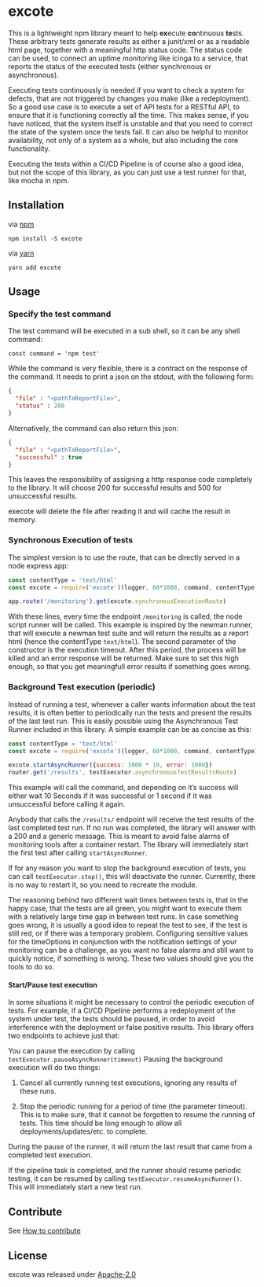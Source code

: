 # excote

This is a lightweight npm library meant to help **ex**ecute **co**ntinuous **te**sts. These arbitrary tests generate results as either a junit/xml or as a readable html page, together with a meaningful http status code. The status code can be used, to connect an uptime monitoring like icinga to a service, that reports the status of the executed tests (either synchronous or asynchronous).

Executing tests continuously is needed if you want to check a system for defects, that are not triggered by changes you make (like a redeployment). So a good use case is to execute a set of API tests for a RESTful API, to ensure that it is functioning correctly all the time. This makes sense, if you have noticed, that the system itself is unstable and that you need to correct the state of the system once the tests fail. It can also be helpful to monitor availability, not only of a system as a whole, but also including the core functionality.

Executing the tests within a CI/CD Pipeline is of course also a good idea, but not the scope of this library, as you can just use a test runner for that, like mocha in npm.

## Installation

via [npm](https://github.com/npm/npm)

    npm install -S excote

via [yarn](https://classic.yarnpkg.com/en/)

    yarn add excote

## Usage

### Specify the test command

The test command will be executed in a sub shell, so it can be any shell command:

    const command = 'npm test'

While the command is very flexible, there is a contract on the response of the command. It needs to print a json on the stdout, with the following form:
```json
{
  "file" : "<pathToReportFile>",
  "status" : 200
}
```
Alternatively, the command can also return this json:

```json
{
  "file" : "<pathToReportFile>",
  "successful" : true
}
```

This leaves the responsibility of assigning a http response code completely to the library. It will choose 200 for successful results and 500 for unsuccessful results.

execote will delete the file after reading it and will cache the result in memory.

### Synchronous Execution of tests

The simplest version is to use the route, that can be directly served in a node express app:

```javascript
const contentType = 'text/html'
const excote = require('excote')(logger, 60*1000, command, contentType)

app.route('/monitoring').get(excote.synchronousExecutionRoute)
```

With these lines, every time the endpoint `/monitoring` is called, the node script runner will be called. This example is inspired by the newman runner, that will execute a newman test suite and will return the results as a report html (hence the contentType `text/html`). The second parameter of the constructor is the execution timeout. After this period, the process will be killed and an error response will be returned. Make sure to set this high enough, so that you get meaningfull error results if something goes wrong.

### Background Test execution (periodic)

Instead of running a test, whenever a caller wants information about the test results, it is often better to periodically run the tests and present the results of the last test run. This is easily possible using the Asynchronous Test Runner included in this library. A simple example can be as concise as this:

```javascript
const contentType = 'text/html'
const excote = require('excote')(logger, 60*1000, command, contentType)

excote.startAsyncRunner({success: 1000 * 10, error: 1000})
router.get('/results', testExecutor.asynchronousTestResultsRoute)
```

This example will call the command, and depending on it’s success will either wait 10 Seconds if it was successful or 1 second if it was unsuccessful before calling it again.

Anybody that calls the `/results/` endpoint will receive the test results of the last completed test run. If no run was completed, the library will answer with a 200 and a generic message. This is meant to avoid false alarms of monitoring tools after a container restart. The library will immediately start the first test after calling `startAsyncRunner`.

If for any reason you want to stop the background execution of tests, you can call `testExecutor.stop()`, this will deactivate the runner. Currently, there is no way to restart it, so you need to recreate the module.

The reasoning behind two different wait times between tests is, that in the happy case, that the tests are all green, you might want to execute them with a relatively large time gap in between test runs. In case something goes wrong, it is usually a good idea to repeat the test to see, if the test is still red, or if there was a temporary problem. Configuring sensitive values for the timeOptions in conjunction with the notification settings of your monitoring can be a challenge, as you want no false alarms and still want to quickly notice, if something is wrong. These two values should give you the tools to do so.

#### Start/Pause test execution

In some situations it might be necessary to control the periodic execution of tests. For example, if a CI/CD Pipeline performs a redeployment of the system under test, the tests should be paused, in order to avoid interference with the deployment or false positive results. This library offers two endpoints to achieve just that:

You can pause the execution by calling `testExecutor.pauseAsyncRunner(timeout)` Pausing the background execution will do two things:

1.  Cancel all currently running test executions, ignoring any results of these runs.

2.  Stop the periodic running for a period of time (the parameter timeout). This is to make sure, that it cannot be forgotten to resume the running of tests. This time should be long enough to allow all deployments/updates/etc. to complete.

During the pause of the runner, it will return the last result that came from a completed test execution.

If the pipeline task is completed, and the runner should resume periodic testing, it can be resumed by calling `testExecutor.resumeAsyncRunner()`. This will immediately start a new test run.

## Contribute

See [How to contribute](CONTRIBUTING.md) 

## License

excote was released under [Apache-2.0](LICENSE)

